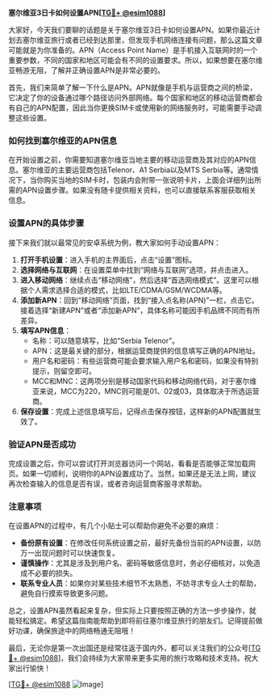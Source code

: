 **塞尔维亚3日卡如何设置APN[[TG💪+ @esim1088](https://t.me/s/esim1088)]**

大家好，今天我们要聊的话题是关于塞尔维亚3日卡如何设置APN。如果你最近计划去塞尔维亚旅行或者已经到达那里，但发现手机网络连接有问题，那么这篇文章可能就是为你准备的。APN（Access Point Name）是手机接入互联网时的一个重要参数，不同的国家和地区可能会有不同的设置要求。所以，如果想要在塞尔维亚畅游无阻，了解并正确设置APN是非常必要的。

首先，我们来简单了解一下什么是APN。APN就像是手机与运营商之间的桥梁，它决定了你的设备通过哪个路径访问外部网络。每个国家和地区的移动运营商都会有自己的APN配置，因此当你更换SIM卡或使用新的网络服务时，可能需要手动调整这些设置。

### 如何找到塞尔维亚的APN信息

在开始设置之前，你需要知道塞尔维亚当地主要的移动运营商及其对应的APN信息。塞尔维亚的主要运营商包括Telenor、A1 Serbia以及MTS Serbia等。通常情况下，当你购买当地的SIM卡时，包装内会附带一张说明卡片，上面会详细列出所需的APN设置步骤。如果没有随卡提供相关资料，也可以直接联系客服获取相关信息。

### 设置APN的具体步骤

接下来我们就以最常见的安卓系统为例，教大家如何手动设置APN：

1. **打开手机设置**：进入手机的主界面后，点击“设置”图标。
2. **选择网络与互联网**：在设置菜单中找到“网络与互联网”选项，并点击进入。
3. **进入移动网络**：继续点击“移动网络”，然后选择“首选网络模式”。这里可以根据个人需求选择合适的模式，比如LTE/CDMA/GSM/WCDMA等。
4. **添加新APN**：回到“移动网络”页面，找到“接入点名称(APN)”一栏，点击它。接着选择“新建APN”或者“添加新APN”，具体名称可能因手机品牌不同而有所差异。
5. **填写APN信息**：
   - 名称：可以随意填写，比如“Serbia Telenor”。
   - APN：这是最关键的部分，根据运营商提供的信息填写正确的APN地址。
   - 用户名和密码：有些运营商可能会要求输入用户名和密码，如果没有特别提示，则留空即可。
   - MCC和MNC：这两项分别是移动国家代码和移动网络代码，对于塞尔维亚来说，MCC为220，MNC则可能是01、02或03，具体取决于所选运营商。
6. **保存设置**：完成上述信息填写后，记得点击保存按钮，这样新的APN配置就生效了。

### 验证APN是否成功

完成设置之后，你可以尝试打开浏览器访问一个网站，看看是否能够正常加载网页。如果一切顺利，说明你的APN设置成功了。当然，如果还是无法上网，建议再次检查输入的信息是否有误，或者咨询运营商客服寻求帮助。

### 注意事项

在设置APN的过程中，有几个小贴士可以帮助你避免不必要的麻烦：

- **备份原有设置**：在修改任何系统设置之前，最好先备份当前的APN设置，以防万一出现问题时可以快速恢复。
- **谨慎操作**：尤其是涉及到用户名、密码等敏感信息时，务必仔细核对，以免造成不必要的损失。
- **联系专业人员**：如果你对某些技术细节不太熟悉，不妨寻求专业人士的帮助，避免自行摸索导致更多问题。

总之，设置APN虽然看起来复杂，但实际上只要按照正确的方法一步步操作，就能轻松搞定。希望这篇指南能帮助到即将前往塞尔维亚旅行的朋友们。记得提前做好功课，确保旅途中的网络畅通无阻哦！

最后，无论你是第一次出国还是经常往返于国内外，都可以关注我们的公众号[[TG💪+ @esim1088](https://t.me/s/esim1088)]，我们会持续为大家带来更多实用的旅行攻略和技术支持。祝大家出行愉快！

[[TG💪+ @esim1088](https://t.me/s/esim1088) ![Image](https://i.postimg.cc/4NQfJmqS/Snipaste-2025-05-13-00-14-12.png)]
